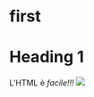# first
# Heading 1
<p>
L’HTML è <em>facile!!!</em>
<img src="[image.png](https://www.anymoreonlus.org/wp-content/uploads/2020/11/babbo-natale.png)">
</p>
